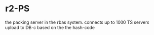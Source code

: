 # r2-PS
the packing server in the rbas system.
connects up to 1000 TS servers
upload to DB-c based on the the hash-code 
